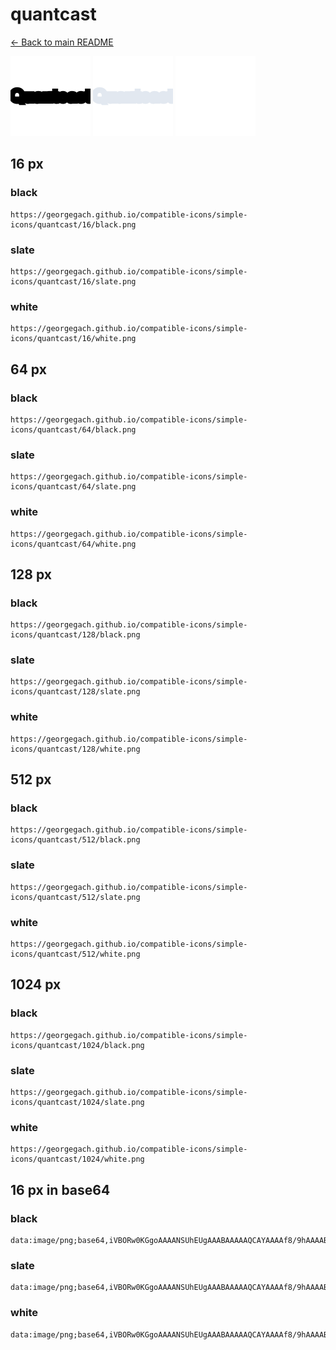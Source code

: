 # quantcast

[← Back to main README](../../README.md)


<img src="./128/black.png" width="128" alt="quantcast black icon" />
<img src="./128/slate.png" width="128" alt="quantcast slate icon" />
<img src="./128/white.png" width="128" alt="quantcast white icon" />

## 16 px

### black
```
https://georgegach.github.io/compatible-icons/simple-icons/quantcast/16/black.png
```

### slate
```
https://georgegach.github.io/compatible-icons/simple-icons/quantcast/16/slate.png
```

### white
```
https://georgegach.github.io/compatible-icons/simple-icons/quantcast/16/white.png
```

## 64 px

### black
```
https://georgegach.github.io/compatible-icons/simple-icons/quantcast/64/black.png
```

### slate
```
https://georgegach.github.io/compatible-icons/simple-icons/quantcast/64/slate.png
```

### white
```
https://georgegach.github.io/compatible-icons/simple-icons/quantcast/64/white.png
```

## 128 px

### black
```
https://georgegach.github.io/compatible-icons/simple-icons/quantcast/128/black.png
```

### slate
```
https://georgegach.github.io/compatible-icons/simple-icons/quantcast/128/slate.png
```

### white
```
https://georgegach.github.io/compatible-icons/simple-icons/quantcast/128/white.png
```

## 512 px

### black
```
https://georgegach.github.io/compatible-icons/simple-icons/quantcast/512/black.png
```

### slate
```
https://georgegach.github.io/compatible-icons/simple-icons/quantcast/512/slate.png
```

### white
```
https://georgegach.github.io/compatible-icons/simple-icons/quantcast/512/white.png
```

## 1024 px

### black
```
https://georgegach.github.io/compatible-icons/simple-icons/quantcast/1024/black.png
```

### slate
```
https://georgegach.github.io/compatible-icons/simple-icons/quantcast/1024/slate.png
```

### white
```
https://georgegach.github.io/compatible-icons/simple-icons/quantcast/1024/white.png
```

## 16 px in base64

### black
```
data:image/png;base64,iVBORw0KGgoAAAANSUhEUgAAABAAAAAQCAYAAAAf8/9hAAAABmJLR0QA/wD/AP+gvaeTAAAAeUlEQVQ4je3OsQ2CcBDF4e8fjHSM4ARuwQTGhN5R3MIF3MMhbKzoHMBCAaPYXEGBDbGw4Jdc7nLvJe8x8x8ccMbmi16hHPkX2MMLR/QxLR6x33iiQYdL3Nfw9GlgWk6pn7DFDiucokUeWhNNEhaoscYNd2RTQmd+zQf9UhuNn4fY6AAAAABJRU5ErkJggg==
```

### slate
```
data:image/png;base64,iVBORw0KGgoAAAANSUhEUgAAABAAAAAQCAYAAAAf8/9hAAAABmJLR0QA/wD/AP+gvaeTAAAAqElEQVQ4je3PvW3CUADE8f+9GEgVKQvAAmzBBBRQpMsobJERMkaGoKNANkh+FP4IBQqJ/C59lMqioPCvvCtOB4M7kMf6rYif28OpWf7bl9X6GNvF33xXVU952WxUxLYD3oEXAKNvmYQIdhqFoM5WZxxk9kYzhVTj8Ax+VBHbZPMjMe7zIEuJlYJeTZoCHwFsaSIQ1hfSFZDtTLAHz23O4AvSQ5/Rwa39AvuuSe5rMy+mAAAAAElFTkSuQmCC
```

### white
```
data:image/png;base64,iVBORw0KGgoAAAANSUhEUgAAABAAAAAQCAYAAAAf8/9hAAAABmJLR0QA/wD/AP+gvaeTAAAAgklEQVQ4je3PsU2CARCG4YdAtGMEJmALJrDQnlHYwgXcgyFoqOgcwEJBAq/Nn9hoQygoeJr7cnfJ5bi7AdVrtame/pm/VIs/+tNqpTpVb/06VF9DPVfHal99V9shvw87jaozjni45IMJnrHEDGuER4ywx2HIE+wwxwc+Mb7k6N21/QAM/mNKi1xc0QAAAABJRU5ErkJggg==
```

